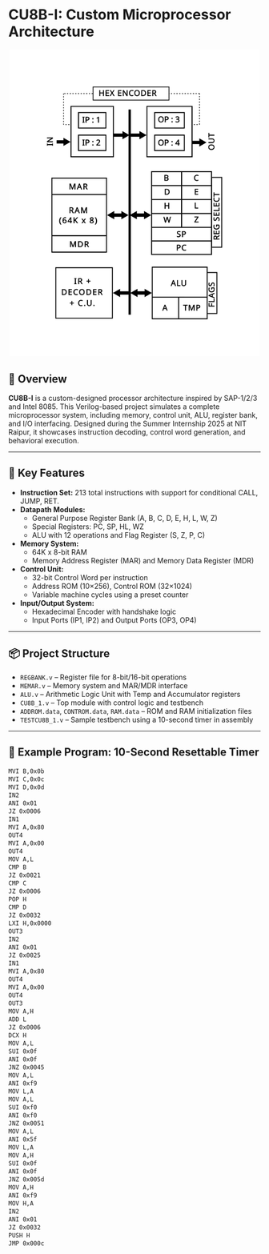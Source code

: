 # CU8B-I: Custom Microprocessor Architecture



<div align="center">
  <img src="Architechure.svg" alt="CU8B-I Architecture Diagram" width="500px"/>
</div>

## 🔧 Overview

**CU8B-I** is a custom-designed processor architecture inspired by SAP-1/2/3 and Intel 8085. This Verilog-based project simulates a complete microprocessor system, including memory, control unit, ALU, register bank, and I/O interfacing. Designed during the Summer Internship 2025 at NIT Raipur, it showcases instruction decoding, control word generation, and behavioral execution.

---

## 🧠 Key Features

- **Instruction Set:** 213 total instructions with support for conditional CALL, JUMP, RET.
- **Datapath Modules:**
  - General Purpose Register Bank (A, B, C, D, E, H, L, W, Z)
  - Special Registers: PC, SP, HL, WZ
  - ALU with 12 operations and Flag Register (S, Z, P, C)
- **Memory System:**
  - 64K x 8-bit RAM
  - Memory Address Register (MAR) and Memory Data Register (MDR)
- **Control Unit:**
  - 32-bit Control Word per instruction
  - Address ROM (10×256), Control ROM (32×1024)
  - Variable machine cycles using a preset counter
- **Input/Output System:**
  - Hexadecimal Encoder with handshake logic
  - Input Ports (IP1, IP2) and Output Ports (OP3, OP4)

---

## 📦 Project Structure

- `REGBANK.v` – Register file for 8-bit/16-bit operations
- `MEMAR.v` – Memory system and MAR/MDR interface
- `ALU.v` – Arithmetic Logic Unit with Temp and Accumulator registers
- `CU8B_1.v` – Top module with control logic and testbench
- `ADDROM.data`, `CONTROM.data`, `RAM.data` – ROM and RAM initialization files
- `TESTCU8B_1.v` – Sample testbench using a 10-second timer in assembly

---

## 🧪 Example Program: 10-Second Resettable Timer

```assembly
MVI B,0x0b
MVI C,0x0c
MVI D,0x0d
IN2
ANI 0x01
JZ 0x0006
IN1
MVI A,0x80
OUT4
MVI A,0x00
OUT4
MOV A,L
CMP B
JZ 0x0021
CMP C
JZ 0x0006
POP H
CMP D
JZ 0x0032
LXI H,0x0000
OUT3
IN2
ANI 0x01
JZ 0x0025
IN1
MVI A,0x80
OUT4
MVI A,0x00
OUT4
OUT3
MOV A,H
ADD L
JZ 0x0006
DCX H
MOV A,L
SUI 0x0f
ANI 0x0f
JNZ 0x0045
MOV A,L
ANI 0xf9
MOV L,A
MOV A,L
SUI 0xf0
ANI 0xf0
JNZ 0x0051
MOV A,L
ANI 0x5f
MOV L,A
MOV A,H
SUI 0x0f
ANI 0x0f
JNZ 0x005d
MOV A,H
ANI 0xf9
MOV H,A
IN2
ANI 0x01
JZ 0x0032
PUSH H
JMP 0x000c
